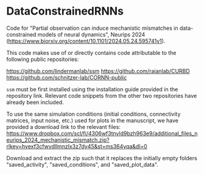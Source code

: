 # DataConstrainedRNNs

Code for "Partial observation can induce mechanistic mismatches
in data-constrained models of neural dynamics", Neurips 2024 (https://www.biorxiv.org/content/10.1101/2024.05.24.595741v1).

This code makes use of or directly contains code attributable to the following public repositories:

https://github.com/lindermanlab/ssm
https://github.com/rajanlab/CURBD
https://github.com/schnitzer-lab/CORNN-public

`ssm` must be first installed using the installation guide provided in the repository link. Relevant code snippets from the other two repositories have already been included. 

To use the same simulation conditions (initial conditions, connectivity matrices, input noise, etc.) used for plots in the manuscript, we have provided a download link to the relevant files: 
https://www.dropbox.com/scl/fi/4306wf3tnvld9bzh963e9/additional_files_neurips_2024_mechanistic_mismatch.zip?rlkey=hyexf3cfwvdllmnzlx3z7dy45&st=ms364yqa&dl=0

Download and extract the zip such that it replaces the initially empty folders "saved_activity", "saved_conditions", and "saved_plot_data".

